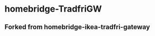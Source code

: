 # homebridge-TradfriGW

Forked from homebridge-ikea-tradfri-gateway
----------------------------------------------------

